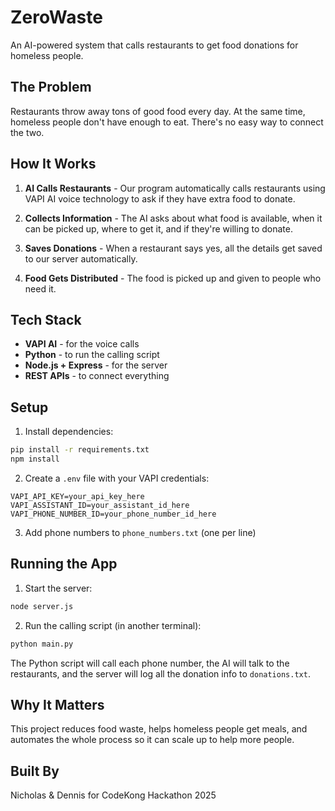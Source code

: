 # ZeroWaste

An AI-powered system that calls restaurants to get food donations for homeless people.

## The Problem

Restaurants throw away tons of good food every day. At the same time, homeless people don't have enough to eat. There's no easy way to connect the two.

## How It Works

1. **AI Calls Restaurants** - Our program automatically calls restaurants using VAPI AI voice technology to ask if they have extra food to donate.

2. **Collects Information** - The AI asks about what food is available, when it can be picked up, where to get it, and if they're willing to donate.

3. **Saves Donations** - When a restaurant says yes, all the details get saved to our server automatically.

4. **Food Gets Distributed** - The food is picked up and given to people who need it.

## Tech Stack

- **VAPI AI** - for the voice calls
- **Python** - to run the calling script
- **Node.js + Express** - for the server
- **REST APIs** - to connect everything

## Setup

1. Install dependencies:
```bash
pip install -r requirements.txt
npm install
```

2. Create a `.env` file with your VAPI credentials:
```
VAPI_API_KEY=your_api_key_here
VAPI_ASSISTANT_ID=your_assistant_id_here
VAPI_PHONE_NUMBER_ID=your_phone_number_id_here
```

3. Add phone numbers to `phone_numbers.txt` (one per line)

## Running the App

1. Start the server:
```bash
node server.js
```

2. Run the calling script (in another terminal):
```bash
python main.py
```

The Python script will call each phone number, the AI will talk to the restaurants, and the server will log all the donation info to `donations.txt`.

## Why It Matters

This project reduces food waste, helps homeless people get meals, and automates the whole process so it can scale up to help more people.

## Built By

Nicholas & Dennis for CodeKong Hackathon 2025
